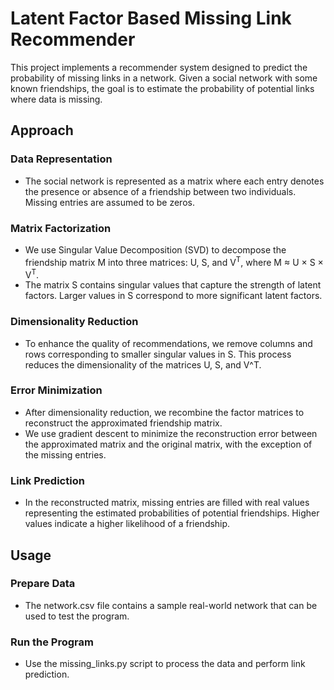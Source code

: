 # Latent Factor Based Missing Link Recommender

This project implements a recommender system designed to predict the probability of missing links in a network. Given a social network with some known friendships, the goal is to estimate the probability of potential links where data is missing.

## Approach

### Data Representation

- The social network is represented as a matrix where each entry denotes the presence or absence of a friendship between two individuals. Missing entries are assumed to be zeros.

### Matrix Factorization

- We use Singular Value Decomposition (SVD) to decompose the friendship matrix M into three matrices: U, S, and V<sup>T</sup>, where M ≈ U × S × V<sup>T</sup>.
- The matrix S contains singular values that capture the strength of latent factors. Larger values in S correspond to more significant latent factors.

### Dimensionality Reduction

- To enhance the quality of recommendations, we remove columns and rows corresponding to smaller singular values in S. This process reduces the dimensionality of the matrices U, S, and V^T.

### Error Minimization

- After dimensionality reduction, we recombine the factor matrices to reconstruct the approximated friendship matrix.
- We use gradient descent to minimize the reconstruction error between the approximated matrix and the original matrix, with the exception of the missing entries.

### Link Prediction

- In the reconstructed matrix, missing entries are filled with real values representing the estimated probabilities of potential friendships. Higher values indicate a higher likelihood of a friendship.

## Usage

### Prepare Data

- The network.csv file contains a sample real-world network that can be used to test the program.

### Run the Program

- Use the missing_links.py script to process the data and perform link prediction.
